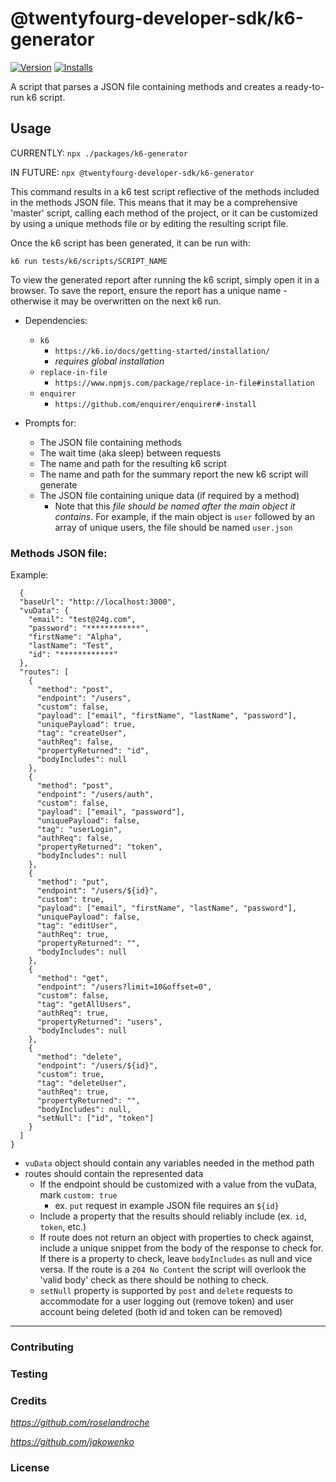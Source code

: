 # @twentyfourg-developer-sdk/k6-generator

[![Version](https://flat.badgen.net/npm/v/@twentyfourg-developer-sdk/k6-generator)](https://github.com/twentyfourg/developer-sdk/releases) [![Installs](https://flat.badgen.net/npm/dt/@twentyfourg-developer-sdk/k6-generator)](https://www.npmjs.com/package/@twentyfourg-developer-sdk/k6-generator)

A script that parses a JSON file containing methods and creates a ready-to-run k6 script.

## Usage

CURRENTLY: `npx ./packages/k6-generator`

IN FUTURE: `npx @twentyfourg-developer-sdk/k6-generator`

This command results in a k6 test script reflective of the methods included in the methods JSON file. This means that it may be a comprehensive 'master' script, calling each method of the project, or it can be customized by using a unique methods file or by editing the resulting script file.

Once the k6 script has been generated, it can be run with:

`k6 run tests/k6/scripts/SCRIPT_NAME`

To view the generated report after running the k6 script, simply open it in a browser.
To save the report, ensure the report has a unique name - otherwise it may be overwritten on the next k6 run.

- Dependencies:

  - `k6`
    - `https://k6.io/docs/getting-started/installation/`
    - _requires global installation_
  - `replace-in-file`
    - `https://www.npmjs.com/package/replace-in-file#installation`
  - `enquirer`
    - `https://github.com/enquirer/enquirer#-install`

- Prompts for:

  - The JSON file containing methods
  - The wait time (aka sleep) between requests
  - The name and path for the resulting k6 script
  - The name and path for the summary report the new k6 script will generate
  - The JSON file containing unique data (if required by a method)
    - Note that this _file should be named after the main object it contains_. For example, if the main object is `user` followed by an array of unique users, the file should be named `user.json`

### **Methods** JSON file:

Example:

```
  {
  "baseUrl": "http://localhost:3000",
  "vuData": {
    "email": "test@24g.com",
    "password": "************",
    "firstName": "Alpha",
    "lastName": "Test",
    "id": "************"
  },
  "routes": [
    {
      "method": "post",
      "endpoint": "/users",
      "custom": false,
      "payload": ["email", "firstName", "lastName", "password"],
      "uniquePayload": true,
      "tag": "createUser",
      "authReq": false,
      "propertyReturned": "id",
      "bodyIncludes": null
    },
    {
      "method": "post",
      "endpoint": "/users/auth",
      "custom": false,
      "payload": ["email", "password"],
      "uniquePayload": false,
      "tag": "userLogin",
      "authReq": false,
      "propertyReturned": "token",
      "bodyIncludes": null
    },
    {
      "method": "put",
      "endpoint": "/users/${id}",
      "custom": true,
      "payload": ["email", "firstName", "lastName", "password"],
      "uniquePayload": false,
      "tag": "editUser",
      "authReq": true,
      "propertyReturned": "",
      "bodyIncludes": null
    },
    {
      "method": "get",
      "endpoint": "/users?limit=10&offset=0",
      "custom": false,
      "tag": "getAllUsers",
      "authReq": true,
      "propertyReturned": "users",
      "bodyIncludes": null
    },
    {
      "method": "delete",
      "endpoint": "/users/${id}",
      "custom": true,
      "tag": "deleteUser",
      "authReq": true,
      "propertyReturned": "",
      "bodyIncludes": null,
      "setNull": ["id", "token"]
    }
  ]
}

```

- `vuData` object should contain any variables needed in the method path
- routes should contain the represented data
  - If the endpoint should be customized with a value from the vuData, mark `custom: true`
    - ex. `put` request in example JSON file requires an `${id}`
  - Include a property that the results should reliably include (ex. `id`, `token`, etc.)
  - If route does not return an object with properties to check against, include a unique snippet from the body of the response to check for. If there is a property to check, leave `bodyIncludes` as null and vice versa. If the route is a `204 No Content` the script will overlook the 'valid body' check as there should be nothing to check.
  - `setNull` property is supported by `post` and `delete` requests to accommodate for a user logging out (remove token) and user account being deleted (both id and token can be removed)

---

### Contributing

### Testing

### Credits

*https://github.com/roselandroche*

*https://github.com/jakowenko*

### License
